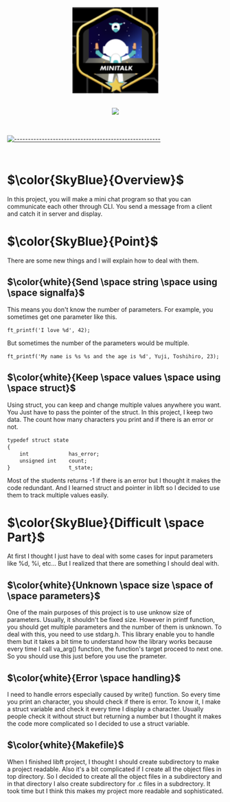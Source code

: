 <p align="center">
  <br />
  <img src="./assets/minitalk.png" alt="minitalk" width="200" height="200">
  <br/>
  <br />
  <p align="center">
<img src="https://img.shields.io/badge/c programming-blue?logo=c"/>
</p>

<br/>

[![-----------------------------------------------------](https://raw.githubusercontent.com/andreasbm/readme/master/assets/lines/colored.png)](#table-of-contents)

<br/>

# $\color{SkyBlue}{Overview}$

In this project, you will make a mini chat program so that you can communicate
each other through CLI. You send a message from a client and catch it in server
and display.

# $\color{SkyBlue}{Point}$
There are some new things and I will explain how to deal with them.

## $\color{white}{Send \space string \space using \space signalfa}$
This means you don't know the number of parameters. For example, you sometimes
get one parameter like this.

```
ft_printf('I love %d', 42);
```

But sometimes the number of the parameters would be multiple.
```
ft_printf('My name is %s %s and the age is %d', Yuji, Toshihiro, 23);
```

## $\color{white}{Keep \space values \space using \space struct}$

Using struct, you can keep and change multiple values anywhere you want. You 
Just have to pass the pointer of the struct. In this project, I keep two data.
The count how many characters you print and if there is an error or not.

``` 
typedef struct state
{
	int				has_error;
	unsigned int	count;
}					t_state;
```

Most of the students returns -1 if there is an error but I thought it makes the
code redundant. And I learned struct and pointer in libft so I decided to use
them to track multiple values easily.

# $\color{SkyBlue}{Difficult \space Part}$

At first I thought I just have to deal with some cases for input parameters 
like %d, %i, etc... But I realized that there are something I should deal with.

## $\color{white}{Unknown \space size \space of \space parameters}$

One of the main purposes of this project is to use unknow size of parameters.
Usually, it shouldn't be fixed size. However in printf function, you should get 
multiple parameters and the number of them is unknown. To deal with this, you
need to use stdarg.h. This library enable you to handle them but it takes a bit
time to understand how the library works because every time I call 
va_arg() function, the function's target proceed to next one. So you should use
this just before you use the prameter.

## $\color{white}{Error \space handling}$
I need to handle errors especially caused by write() function. So every time you
print an character, you should check if there is error. To know it, I make a 
struct variable and check it every time I display a character. Usually people
check it without struct but returning a number but I thought it makes the code
more complicated so I decided to use a struct variable.

## $\color{white}{Makefile}$

When I finished libft project, I thought I should create subdirectory to make
a project readable. Also it's a bit complicated if I create all the object files
in top directory. So I decided to create all the object files in a subdirectory
and in that directory I also create subdirectory for .c files in a subdrectory.
It took time but I think this makes my project more readable and sophisticated.